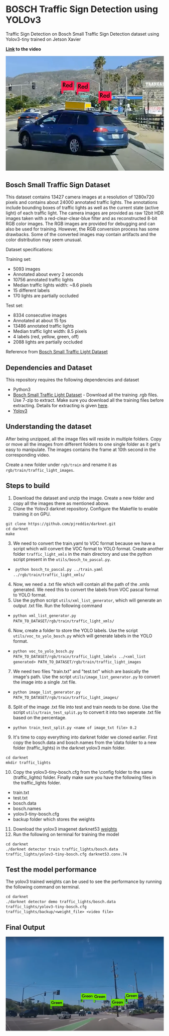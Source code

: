 # BOSCH Traffic Sign Detection using YOLOv3

Traffic Sign Detection on Bosch Small Traffic Sign Detection dataset using Yolov3-tiny trained on Jetson Xavier

**[Link](https://www.youtube.com/watch?v=EjTc_iV5x2A&t=97s) to the video**

![Original](detection1.png)

## Bosch Small Traffic Sign Dataset

This dataset contains 13427 camera images at a resolution of 1280x720 pixels and contains about 24000 annotated traffic lights. The annotations include bounding boxes of traffic lights as well as the current state (active light) of each traffic light.
The camera images are provided as raw 12bit HDR images taken with a red-clear-clear-blue filter and as reconstructed 8-bit RGB color images. The RGB images are provided for debugging and can also be used for training. However, the RGB conversion process has some drawbacks. Some of the converted images may contain artifacts and the color distribution may seem unusual.

Dataset specifications:

Training set:
- 5093 images
- Annotated about every 2 seconds
- 10756 annotated traffic lights
- Median traffic lights width: ~8.6 pixels
- 15 different labels
- 170 lights are partially occluded

Test set:
- 8334 consecutive images
- Annotated at about 15 fps
- 13486 annotated traffic lights
- Median traffic light width: 8.5 pixels
- 4 labels (red, yellow, green, off)
- 2088 lights are partially occluded

Reference from [Bosch Small Traffic Light Dataset](https://hci.iwr.uni-heidelberg.de/content/bosch-small-traffic-lights-dataset)

## Dependencies and Dataset

This repository requires the following dependencies and dataset
- Python3
- [Bosch Small Traffic Light Dataset](https://hci.iwr.uni-heidelberg.de/content/bosch-small-traffic-lights-dataset) - Download all the training .rgb files. Use 7-zip to extract. Make sure you download all the training files before extracting. Details for extracting is given [here](https://hiro.bsd.uchicago.edu/node/3168).
- [Yolov3](https://github.com/pjreddie/darknet)


## Understanding the dataset

After being unzipped, all the image files will reside in multiple folders. Copy or move all the images from different folders to one single folder as it get's easy to manipulate. The images contains the frame at 10th second in the corresponding video.

Create a new folder under ```rgb/train``` and rename it as ```rgb/train/traffic_light_images```.  

## Steps to build

1. Download the dataset and unzip the image. Create a new folder and copy all the images there as mentioned above.  
2. Clone the Yolov3 darknet repository. Configure the Makefile to enable training it on GPU.
 ```
 git clone https://github.com/pjreddie/darknet.git
 cd darknet
 make
 ```
3. We need to convert the train.yaml to VOC format because we have a script which will convert the VOC format to YOLO format. Create another folder ```traffic_light_xmls``` in the main directory and use the python script present in the ```utils/bosch_to_pascal.py```.
  - ``` python bosch_to_pascal.py ../train.yaml ../rgb/train/traffic_light_xmls/```

4. Now, we need a .txt file which will contain all the path of the .xmls generated. We need this to convert the labels from VOC pascal format to YOLO format.
5. Use the python script ```utils/xml_list_generator```, which will generate an output .txt file. Run the following command
  - ```python xml_list_generator.py PATH_TO_DATASET/rgb/train/traffic_light_xmls/```

6. Now, create a folder to store the YOLO labels. Use the script ```utils/voc_to_yolo_bosch.py``` which will generate labels in the YOLO format.
  - ```python voc_to_yolo_bosch.py PATH_TO_DATASET/rgb/train/traffic_light_labels ../<xml_list generated> PATH_TO_DATASET/rgb/train/traffic_light_images```

7. We need two files "train.txt" and "test.txt" which are basically the image's path. Use the script ```utils/image_list_generator.py``` to convert the image into a single .txt file.
  - ```python image_list_generator.py PATH_TO_DATASET/rgb/train/traffic_light_images/```

8. Split of the image .txt file into test and train needs to be done. Use the script ```utils/train_test_split.py``` to convert it into two seperate .txt file based on the percentage.
  - ```python train_test_split.py <name of image_txt file> 0.2```

9. It's time to copy everything into darknet folder we cloned earlier. First copy the bosch.data and bosch.names from the \data folder to a new folder (traffic_lights) in the darknet yolov3 main folder.
  ```
  cd darknet
  mkdir traffic_lights
  ```
10. Copy the yolov3-tiny-bosch.cfg from the \config folder to the same (traffic_lights) folder. Finally make sure you have the following files in the traffic_lights folder.
  - train.txt
  - test.txt
  - bosch.data
  - bosch.names
  - yolov3-tiny-bosch.cfg
  - backup folder which stores the weights

11. Download the yolov3 imagenet darknet53 [weights](https://pjreddie.com/darknet/yolo/)
12. Run the following on terminal for training the model
  ```
  cd darknet
  ./darknet detector train traffic_lights/bosch.data traffic_lights/yolov3-tiny-bosch.cfg darknet53.conv.74
  ```

## Test the model performance

The yolov3 trained weights can be used to see the performance by running the following command on terminal.
```
cd darknet
./darknet detector demo traffic_lights/bosch.data traffic_lights/yolov3-tiny-bosch.cfg traffic_lights/backup/<weight_file> <video file>
```

## Final Output

![Original](detection.png)
